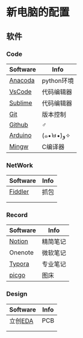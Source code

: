 <!-- 
title: 软件列表
sort: 
--> 
# 新电脑的配置

## 软件

### Code

| Software                                                     | Info       |
| ------------------------------------------------------------ | ---------- |
| [Anacoda](https://mirrors.tuna.tsinghua.edu.cn/anaconda/archive/?C=M&O=D) | python环境 |
| [VsCode](https://code.visualstudio.com/)                     | 代码编辑器 |
| [Sublime](http://www.sublimetext.cn/)                        | 代码编辑器 |
| [Git](https://git-scm.com/download)                          | 版本控制   |
| [Github](https://desktop.github.com/)                        | ♂          |
| [Arduino](https://www.arduino.cn/thread-5838-1-1.html)       | (๑•̀ㅂ•́)و✧  |
| [Mingw](https://sourceforge.net/projects/mingw/)             | C编译器    |

### NetWork

| Software                | Info |
| ----------------------- | ---- |
| [Fiddler](fiddler2.com) | 抓包 |
|                         |      |
|                         |      |

### Record

| Software                                               | Info     |
| ------------------------------------------------------ | -------- |
| [Notion](https://www.notion.so/desktop)                | 精简笔记 |
| Onenote                                                | 微软笔记 |
| [Typora](https://typora.io/#windows)                   | 专业笔记 |
| [picgo](https://github.com/Molunerfinn/picgo/releases) | 图床     |

### Design

| Software                                  | Info |
| ----------------------------------------- | ---- |
| 立创[EDA](https://lceda.cn/page/download) | PCB  |
|                                           |      |
|                                           |      |

